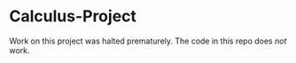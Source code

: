 # Calculus-Project

Work on this project was halted prematurely. The code in this repo does *not* work.